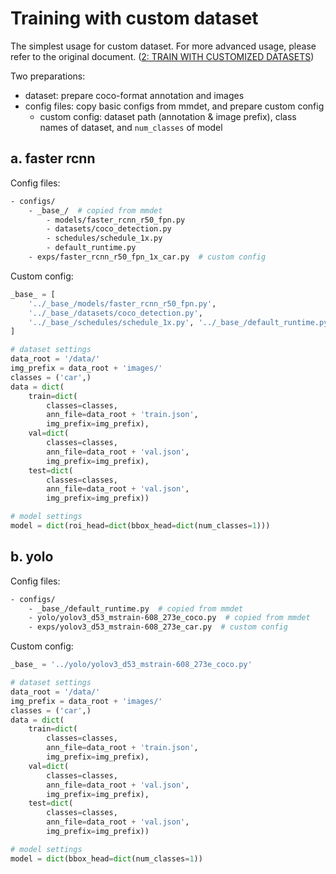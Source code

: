 # Training with custom dataset

The simplest usage for custom dataset. For more advanced usage, please refer to the original document. ([2: TRAIN WITH CUSTOMIZED DATASETS](https://mmdetection.readthedocs.io/en/v2.25.1/2_new_data_model.html#train-with-customized-datasets))

Two preparations:

- dataset: prepare coco-format annotation and images
- config files: copy basic configs from mmdet, and prepare custom config
  - custom config: dataset path (annotation & image prefix), class names of dataset, and `num_classes` of model

## a. faster rcnn

Config files:

```bash
- configs/
    - _base_/  # copied from mmdet
        - models/faster_rcnn_r50_fpn.py
        - datasets/coco_detection.py
        - schedules/schedule_1x.py
        - default_runtime.py
    - exps/faster_rcnn_r50_fpn_1x_car.py  # custom config
```

Custom config:

```python
_base_ = [
    '../_base_/models/faster_rcnn_r50_fpn.py',
    '../_base_/datasets/coco_detection.py',
    '../_base_/schedules/schedule_1x.py', '../_base_/default_runtime.py'
]

# dataset settings
data_root = '/data/'
img_prefix = data_root + 'images/'
classes = ('car',)
data = dict(
    train=dict(
        classes=classes,
        ann_file=data_root + 'train.json',
        img_prefix=img_prefix),
    val=dict(
        classes=classes,
        ann_file=data_root + 'val.json',
        img_prefix=img_prefix),
    test=dict(
        classes=classes,
        ann_file=data_root + 'val.json',
        img_prefix=img_prefix))

# model settings
model = dict(roi_head=dict(bbox_head=dict(num_classes=1)))
```

## b. yolo

Config files:

```bash
- configs/
    - _base_/default_runtime.py  # copied from mmdet
    - yolo/yolov3_d53_mstrain-608_273e_coco.py  # copied from mmdet
    - exps/yolov3_d53_mstrain-608_273e_car.py  # custom config
```

Custom config:

```python
_base_ = '../yolo/yolov3_d53_mstrain-608_273e_coco.py'

# dataset settings
data_root = '/data/'
img_prefix = data_root + 'images/'
classes = ('car',)
data = dict(
    train=dict(
        classes=classes,
        ann_file=data_root + 'train.json',
        img_prefix=img_prefix),
    val=dict(
        classes=classes,
        ann_file=data_root + 'val.json',
        img_prefix=img_prefix),
    test=dict(
        classes=classes,
        ann_file=data_root + 'val.json',
        img_prefix=img_prefix))

# model settings
model = dict(bbox_head=dict(num_classes=1))
```
